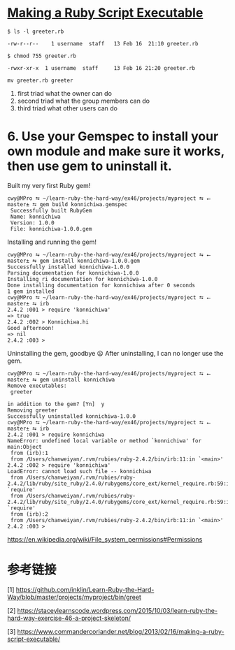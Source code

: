# [Making a Ruby Script Executable](https://www.commandercoriander.net/blog/2013/02/16/making-a-ruby-script-executable/)

```shell
$ ls -l greeter.rb

-rw-r--r--    1 username  staff   13 Feb 16  21:10 greeter.rb

$ chmod 755 greeter.rb

-rwxr-xr-x  1 username  staff     13 Feb 16 21:20 greeter.rb

mv greeter.rb greeter

```
1. first triad	what the owner can do
2. second triad	what the group members can do
3. third triad	what other users can do

# 6. Use your Gemspec to install your own module and make sure it works, then use gem to uninstall it.

Built my very first Ruby gem!

```shell
cwy@MPro ⮀ ~/learn-ruby-the-hard-way/ex46/projects/myproject ⮀ ⭠ master± ⮀ gem build konnichiwa.gemspec
 Successfully built RubyGem
 Name: konnichiwa
 Version: 1.0.0
 File: konnichiwa-1.0.0.gem
```

Installing and running the gem!

```shell
cwy@MPro ⮀ ~/learn-ruby-the-hard-way/ex46/projects/myproject ⮀ ⭠ master± ⮀ gem install konnichiwa-1.0.0.gem
Successfully installed konnichiwa-1.0.0
Parsing documentation for konnichiwa-1.0.0
Installing ri documentation for konnichiwa-1.0.0
Done installing documentation for konnichiwa after 0 seconds
1 gem installed
cwy@MPro ⮀ ~/learn-ruby-the-hard-way/ex46/projects/myproject ⮀ ⭠ master± ⮀ irb
2.4.2 :001 > require 'konnichiwa'
=> true
2.4.2 :002 > Konnichiwa.hi
Good afternoon!
=> nil
2.4.2 :003 >
```

Uninstalling the gem, goodbye 😦
After uninstalling, I can no longer use the gem.

```shell
cwy@MPro ⮀ ~/learn-ruby-the-hard-way/ex46/projects/myproject ⮀ ⭠ master± ⮀ gem uninstall konnichiwa
Remove executables:
 greeter

in addition to the gem? [Yn]  y
Removing greeter
Successfully uninstalled konnichiwa-1.0.0
cwy@MPro ⮀ ~/learn-ruby-the-hard-way/ex46/projects/myproject ⮀ ⭠ master± ⮀ irb
2.4.2 :001 > require konnichiwa
NameError: undefined local variable or method `konnichiwa' for main:Object
 from (irb):1
 from /Users/chanweiyan/.rvm/rubies/ruby-2.4.2/bin/irb:11:in `<main>'
2.4.2 :002 > require 'konnichiwa'
LoadError: cannot load such file -- konnichiwa
 from /Users/chanweiyan/.rvm/rubies/ruby-2.4.2/lib/ruby/site_ruby/2.4.0/rubygems/core_ext/kernel_require.rb:59:in `require'
 from /Users/chanweiyan/.rvm/rubies/ruby-2.4.2/lib/ruby/site_ruby/2.4.0/rubygems/core_ext/kernel_require.rb:59:in `require'
 from (irb):2
 from /Users/chanweiyan/.rvm/rubies/ruby-2.4.2/bin/irb:11:in `<main>'
2.4.2 :003 >
```



https://en.wikipedia.org/wiki/File_system_permissions#Permissions

# 参考链接

[1] https://github.com/inklin/Learn-Ruby-the-Hard-Way/blob/master/projects/myproject/bin/greet

[2] https://staceylearnscode.wordpress.com/2015/10/03/learn-ruby-the-hard-way-exercise-46-a-project-skeleton/

[3] https://www.commandercoriander.net/blog/2013/02/16/making-a-ruby-script-executable/
